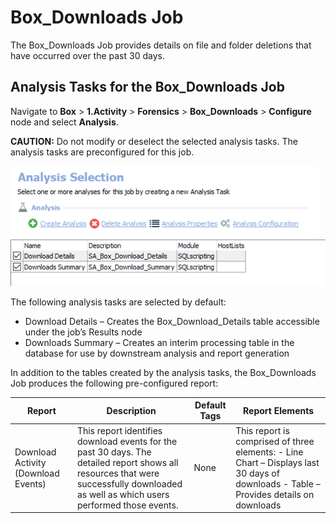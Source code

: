 # Box\_Downloads Job

The Box\_Downloads Job provides details on file and folder deletions that have occurred over the past 30 days.

## Analysis Tasks for the Box\_Downloads Job

Navigate to __Box__ > __1.Activity__ > __Forensics__ > __Box\_Downloads__ > __Configure__ node and select __Analysis__.

__CAUTION:__ Do not modify or deselect the selected analysis tasks. The analysis tasks are preconfigured for this job.

![Analysis Tasks for the Box_Downloads Job](/static/img/product_docs/accessanalyzer/accessanalyzer/enterpriseauditor/solutions/box/activity/forensics/downloadsanalysis.png)

The following analysis tasks are selected by default:

- Download Details – Creates the Box\_Download\_Details table accessible under the job’s Results node
- Downloads Summary – Creates an interim processing table in the database for use by downstream analysis and report generation

In addition to the tables created by the analysis tasks, the Box\_Downloads Job produces the following pre-configured report:

| Report | Description | Default Tags | Report Elements |
| --- | --- | --- | --- |
| Download Activity (Download Events) | This report identifies download events for the past 30 days. The detailed report shows all resources that were successfully downloaded as well as which users performed those events. | None | This report is comprised of three elements:   - Line Chart – Displays last 30 days of downloads - Table – Provides details on downloads |
